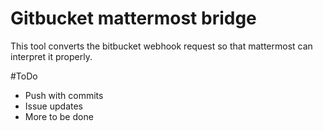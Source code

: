 # Gitbucket mattermost bridge
This tool converts the bitbucket webhook request so that mattermost can interpret it properly.

#ToDo
- Push with commits
- Issue updates
- More to be done
